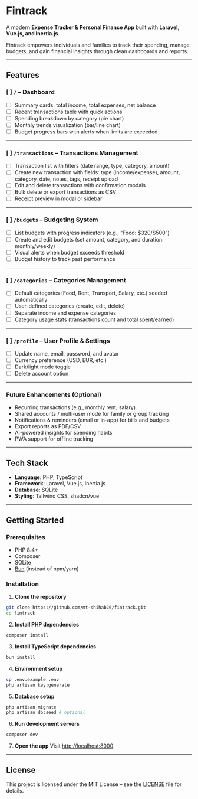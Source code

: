 # Fintrack

A modern **Expense Tracker & Personal Finance App** built with **Laravel, Vue.js, and Inertia.js**.

Fintrack empowers individuals and families to track their spending, manage budgets, and gain financial insights through clean dashboards and reports.

---

## Features

### \[ ] `/` – Dashboard

- [ ] Summary cards: total income, total expenses, net balance
- [ ] Recent transactions table with quick actions
- [ ] Spending breakdown by category (pie chart)
- [ ] Monthly trends visualization (bar/line chart)
- [ ] Budget progress bars with alerts when limits are exceeded

---

### \[ ] `/transactions` – Transactions Management

- [ ] Transaction list with filters (date range, type, category, amount)
- [ ] Create new transaction with fields: type (income/expense), amount, category, date, notes, tags, receipt upload
- [ ] Edit and delete transactions with confirmation modals
- [ ] Bulk delete or export transactions as CSV
- [ ] Receipt preview in modal or sidebar

---

### \[ ] `/budgets` – Budgeting System

- [ ] List budgets with progress indicators (e.g., “Food: \$320/\$500”)
- [ ] Create and edit budgets (set amount, category, and duration: monthly/weekly)
- [ ] Visual alerts when budget exceeds threshold
- [ ] Budget history to track past performance

---

### \[ ] `/categories` – Categories Management

- [ ] Default categories (Food, Rent, Transport, Salary, etc.) seeded automatically
- [ ] User-defined categories (create, edit, delete)
- [ ] Separate income and expense categories
- [ ] Category usage stats (transactions count and total spent/earned)

---

### \[ ] `/profile` – User Profile & Settings

- [ ] Update name, email, password, and avatar
- [ ] Currency preference (USD, EUR, etc.)
- [ ] Dark/light mode toggle
- [ ] Delete account option

---

### Future Enhancements (Optional)

- Recurring transactions (e.g., monthly rent, salary)
- Shared accounts / multi-user mode for family or group tracking
- Notifications & reminders (email or in-app) for bills and budgets
- Export reports as PDF/CSV
- AI-powered insights for spending habits
- PWA support for offline tracking

---

## Tech Stack

- **Language**: PHP, TypeScript
- **Framework**: Laravel, Vue.js, Inertia.js
- **Database**: SQLite
- **Styling**: Tailwind CSS, shadcn/vue

---

## Getting Started

### Prerequisites

- PHP 8.4+
- Composer
- SQLite
- [Bun](https://bun.sh/) (instead of npm/yarn)

### Installation

1. **Clone the repository**

```bash
git clone https://github.com/mt-shihab26/fintrack.git
cd fintrack
```

2. **Install PHP dependencies**

```bash
composer install
```

3. **Install TypeScript dependencies**

```bash
bun install
```

4. **Environment setup**

```bash
cp .env.example .env
php artisan key:generate
```

5. **Database setup**

```bash
php artisan migrate
php artisan db:seed # optional
```

6. **Run development servers**

```bash
composer dev
```

7. **Open the app**
   Visit [http://localhost:8000](http://localhost:8000)

---

## License

This project is licensed under the MIT License – see the [LICENSE](LICENSE) file for details.
